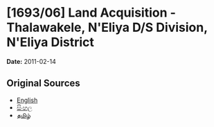# [1693/06] Land Acquisition - Thalawakele, N'Eliya D/S Division, N'Eliya District

**Date:** 2011-02-14

## Original Sources

- [English](https://documents.gov.lk/view/extra-gazettes/2011/2/1693-06_E.pdf)
- [සිංහල](https://documents.gov.lk/view/extra-gazettes/2011/2/1693-06_S.pdf)
- [தமிழ்](https://documents.gov.lk/view/extra-gazettes/2011/2/1693-06_T.pdf)
